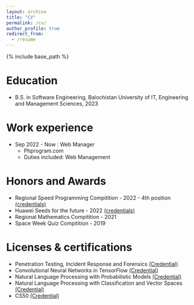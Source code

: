 ```yaml
---
layout: archive
title: "CV"
permalink: /cv/
author_profile: true
redirect_from:
  - /resume
---
```


{% include base_path %}

Education
======
* B.S. in Software Engineering, Balochistan University of IT, Engineering and Management Sciences, 2023

Work experience
======
* Sep 2022 - Now : Web Manager
  * Phprogram.com
  * Duties included: Web Management

  
Honors and Awards
======
* Regional Speed Programming Compitition - 2022 - 4th position <a href="/images/SPC.jpeg">(credentials)</a>
* Huawei Seeds for the future - 2022 <a href="/images/HSF.jpeg">(credentials)</a>
* Regional Mathematics Compitition - 2021
* Space Week Quiz Compitition - 2019

  
Licenses & certifications
======
* Penetration Testing, Incident Response and Forensics <a href="https://www.coursera.org/account/accomplishments/certificate/ZJJ8UT33YEU7">(Credential)</a>
* Convolutional Neural Networks in TensorFlow <a href="https://www.coursera.org/account/accomplishments/certificate/TAW7VMFQNK4K">(Credential)</a>
* Natural Language Processing with Probabilistic Models <a href="https://www.coursera.org/account/accomplishments/certificate/8FFDPVTUBGLS">(Credential)</a>
* Natural Language Processing with Classification and Vector Spaces <a href="https://www.coursera.org/account/accomplishments/certificate/6Z5SSETX72RT">(Credential)</a>
* CS50 <a href="https://cs50.harvard.edu/certificates/35853a6e-abf0-4579-9d06-f4f2f5a1b75b">(Credential)</a>


